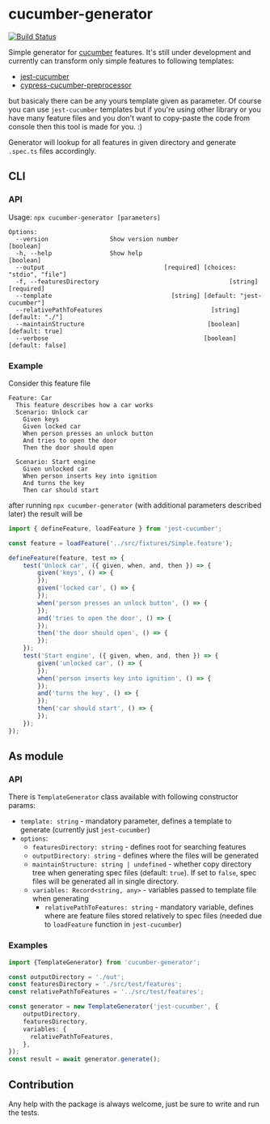 # cucumber-generator

[![Build Status](https://travis-ci.org/zuffik/cucumber-generator.svg?branch=master)](https://travis-ci.org/zuffik/cucumber-generator)

Simple generator for [cucumber](https://cucumber.io) features.
It's still under development and currently can transform only simple features
to following templates:

* [jest-cucumber](https://www.npmjs.com/package/jest-cucumber)
* [cypress-cucumber-preprocessor](https://github.com/TheBrainFamily/cypress-cucumber-preprocessor)
 
but basicaly there can be any yours template given as parameter.
Of course you can use `jest-cucumber` templates but if you're using other library
or you have many feature files and you don't want to copy-paste the code from console
then this tool is made for you. :)

Generator will lookup for all features in given directory and generate `.spec.ts` 
files accordingly.

## CLI

### API

Usage: `npx cucumber-generator [parameters]`

```
Options:
  --version                 Show version number                        [boolean]
  -h, --help                Show help                                  [boolean]
  --output                                 [required] [choices: "stdio", "file"]
  -f, --featuresDirectory                                    [string] [required]
  --template                                 [string] [default: "jest-cucumber"]
  --relativePathToFeatures                              [string] [default: "./"]
  --maintainStructure                                  [boolean] [default: true]
  --verbose                                           [boolean] [default: false]
```

### Example

Consider this feature file

```gherkin
Feature: Car
  This feature describes how a car works
  Scenario: Unlock car
    Given keys
    Given locked car
    When person presses an unlock button
    And tries to open the door
    Then the door should open

  Scenario: Start engine
    Given unlocked car
    When person inserts key into ignition
    And turns the key
    Then car should start
```

after running `npx cucumber-generator` (with additional parameters described later) the
result will be

```typescript
import { defineFeature, loadFeature } from 'jest-cucumber';

const feature = loadFeature('../src/fixtures/Simple.feature');

defineFeature(feature, test => {
    test('Unlock car', ({ given, when, and, then }) => {
        given('keys', () => {
        });
        given('locked car', () => {
        });
        when('person presses an unlock button', () => {
        });
        and('tries to open the door', () => {
        });
        then('the door should open', () => {
        });
    });
    test('Start engine', ({ given, when, and, then }) => {
        given('unlocked car', () => {
        });
        when('person inserts key into ignition', () => {
        });
        and('turns the key', () => {
        });
        then('car should start', () => {
        });
    });
});
```

## As module

### API

There is `TemplateGenerator` class available with following constructor params:

* `template: string` - mandatory parameter, defines a template to generate (currently just `jest-cucumber`)
* `options`:
    * `featuresDirectory: string` - defines root for searching features
    * `outputDirectory: string` - defines where the files will be generated
    * `maintainStructure: string | undefined` - whether copy directory tree when generating spec files (default: `true`). If set to `false`, spec files will be generated all in single directory.
    * `variables: Record<string, any>` - variables passed to template file when generating
        * `relativePathToFeatures: string` - mandatory variable, defines where are feature files stored relatively to spec files (needed due to `loadFeature` function in `jest-cucumber`)
        
### Examples

```typescript
import {TemplateGenerator} from 'cucumber-generator';

const outputDirectory = './out';
const featuresDirectory = './src/test/features';
const relativePathToFeatures = '../src/test/features';

const generator = new TemplateGenerator('jest-cucumber', {
    outputDirectory,
    featuresDirectory,
    variables: {
      relativePathToFeatures,
    },
});
const result = await generator.generate();
```

## Contribution

Any help with the package is always welcome, just be sure to write and run the tests. 
